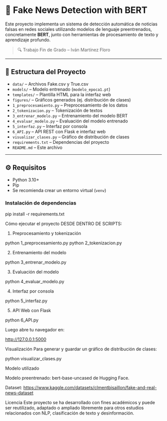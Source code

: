 # 🧠 Fake News Detection with BERT

Este proyecto implementa un sistema de detección automática de noticias falsas en redes sociales utilizando modelos de lenguaje preentrenados, concretamente **BERT**, junto con herramientas de procesamiento de texto y aprendizaje profundo.

> 🔍 Trabajo Fin de Grado – Iván Martínez Floro

---

## 📁 Estructura del Proyecto

- `data/` – Archivos Fake.csv y True.csv  
- `models/` – Modelo entrenado (`modelo_epoca1.pt`)  
- `templates/` – Plantilla HTML para la interfaz web  
- `figures/` – Gráficos generados (ej. distribución de clases)  
- `1_preprocesamiento.py` – Preprocesamiento de los datos  
- `2_tokenizacion.py` – Tokenización de textos  
- `3_entrenar_modelo.py` – Entrenamiento del modelo BERT  
- `4_evaluar_modelo.py` – Evaluación del modelo entrenado  
- `5_interfaz.py` – Interfaz por consola  
- `6_API.py` – API REST con Flask e interfaz web  
- `visualizar_clases.py` – Gráfico de distribución de clases  
- `requirements.txt` – Dependencias del proyecto  
- `README.md` – Este archivo

---

## ⚙️ Requisitos

- Python 3.10+
- Pip
- Se recomienda crear un entorno virtual (`venv`)

### Instalación de dependencias

pip install -r requirements.txt

Cómo ejecutar el proyecto
DESDE DENTRO DE SCRIPTS:

1. Preprocesamiento y tokenización

python 1_preprocesamiento.py
python 2_tokenizacion.py

2. Entrenamiento del modelo

python 3_entrenar_modelo.py

3. Evaluación del modelo

python 4_evaluar_modelo.py


4. Interfaz por consola

python 5_interfaz.py

5. API Web con Flask

python 6_API.py

Luego abre tu navegador en:

http://127.0.0.1:5000

Visualización
Para generar y guardar un gráfico de distribución de clases:

python visualizar_clases.py

Modelo utilizado

Modelo preentrenado: bert-base-uncased de Hugging Face.

Dataset: https://www.kaggle.com/datasets/clmentbisaillon/fake-and-real-news-dataset

Licencia
Este proyecto se ha desarrollado con fines académicos y puede ser reutilizado, adaptado o ampliado libremente para otros estudios relacionados con NLP, clasificación de texto y desinformación.